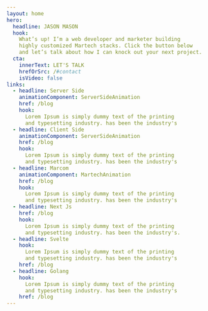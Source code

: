 ```yaml
---
layout: home
hero:
  headline: JASON MASON
  hook: 
    What’s up! I’m a web developer and marketer building
    highly customized Martech stacks. Click the button below
    and let’s talk about how I can knock out your next project.
  cta:
    innerText: LET'S TALK
    hrefOrSrc: /#contact
    isVideo: false
links:
  - headline: Server Side
    animationComponent: ServerSideAnimation
    href: /blog
    hook:
      Lorem Ipsum is simply dummy text of the printing 
      and typesetting industry. has been the industry's 
  - headline: Client Side
    animationComponent: ServerSideAnimation 
    href: /blog
    hook:
      Lorem Ipsum is simply dummy text of the printing 
      and typesetting industry. has been the industry's 
  - headline: Marcom 
    animationComponent: MartechAnimation
    href: /blog
    hook:
      Lorem Ipsum is simply dummy text of the printing 
      and typesetting industry. has been the industry's 
  - headline: Next Js
    href: /blog
    hook:
      Lorem Ipsum is simply dummy text of the printing 
      and typesetting industry. has been the industry's. 
  - headline: Svelte 
    hook:
      Lorem Ipsum is simply dummy text of the printing 
      and typesetting industry. has been the industry's 
    href: /blog
  - headline: Golang 
    hook:
      Lorem Ipsum is simply dummy text of the printing 
      and typesetting industry. has been the industry's 
    href: /blog
---
```

